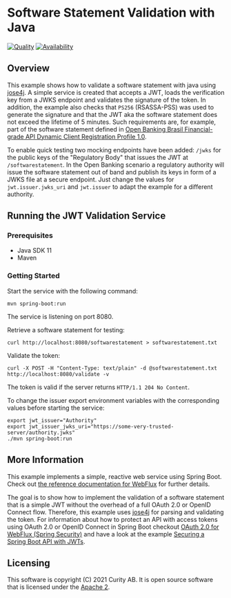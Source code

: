 # Software Statement Validation with Java

[![Quality](https://img.shields.io/badge/quality-experiment-red.svg)](https://curity.io/resources/code-examples/status/)
[![Availability](https://img.shields.io/badge/availability-source-blue)](https://curity.io/resources/code-examples/status/)
 

## Overview

This example shows how to validate a software statement with java using [jose4j](https://bitbucket.org/b_c/jose4j). A simple service is created that accepts a JWT, loads the verification key from a JWKS endpoint and validates the signature of the token. In addition, the example also checks that `PS256` (RSASSA-PSS) was used to generate the signature and that the JWT aka the software statement does not exceed the lifetime of 5 minutes. Such requirements are, for example, part of the software statement defined in [Open Banking Brasil Financial-grade API Dynamic Client Registration Profile 1.0](https://github.com/OpenBanking-Brasil/specs-seguranca).

To enable quick testing two mocking endpoints have been added: `/jwks` for the public keys of the "Regulatory Body" that issues the JWT at `/softwarestatement`. In the Open Banking scenario a regulatory authority will issue the software statement out of band and publish its keys in form of a JWKS file at a secure endpoint. Just change the values for `jwt.issuer.jwks_uri` and `jwt.issuer` to adapt the example for a different authority.

## Running the JWT Validation Service

### Prerequisites
* Java SDK 11
* Maven

### Getting Started
Start the service with the following command:

```shell
mvn spring-boot:run
```
The service is listening on port 8080.

Retrieve a software statement for testing:

```shell
curl http://localhost:8080/softwarestatement > softwarestatement.txt
```

Validate the token:

```shell
curl -X POST -H "Content-Type: text/plain" -d @softwarestatement.txt http://localhost:8080/validate -v
```

The token is valid if the server returns `HTTP/1.1 204 No Content`.

To change the issuer export environment variables with the corresponding values before starting the service:

```shell
export jwt_issuer="Authority"
export jwt_issuer_jwks_uri="https://some-very-trusted-server/authority.jwks"
./mvn spring-boot:run
```

## More Information
This example implements a simple, reactive web service using Spring Boot. Check out [the reference documentation for WebFlux](https://spring.getdocs.org/en-US/spring-framework-docs/docs/spring-web-reactive/webflux/webflux.html) for further details.
 
The goal is to show how to implement the validation of a software statement that is a simple JWT without the overhead of a full OAuth 2.0 or OpenID Connect flow. Therefore, this example uses [jose4j](https://bitbucket.org/b_c/jose4j) for parsing and validating the token. For information about how to protect an API with access tokens using OAuth 2.0 or OpenID Connect in Spring Boot checkout [OAuth 2.0 for WebFlux (Spring Security)](https://docs.spring.io/spring-security/site/docs/current/reference/html5/#webflux-oauth2-resource-server) and have a look at the example [Securing a Spring Boot API with JWTs](https://curity.io/resources/learn/spring-boot-api/).

## Licensing

This software is copyright (C) 2021 Curity AB. It is open source software that is licensed under the [Apache 2](LICENSE).